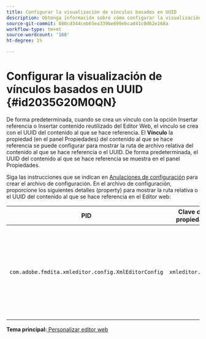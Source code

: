 ```yaml
---
title: Configurar la visualización de vínculos basados en UUID
description: Obtenga información sobre cómo configurar la visualización de vínculos basados en UUID
source-git-commit: 880cd344ceb65ea339be699ebcad41c0d62e168a
workflow-type: tm+mt
source-wordcount: '160'
ht-degree: 1%

---
```


# Configurar la visualización de vínculos basados en UUID {#id2035G20M0QN}

De forma predeterminada, cuando se crea un vínculo con la opción Insertar referencia o Insertar contenido reutilizado del Editor Web, el vínculo se crea con el UUID del contenido al que se hace referencia. El **Vínculo** la propiedad \(en el panel Propiedades\) del contenido al que se hace referencia se puede configurar para mostrar la ruta de archivo relativa del contenido al que se hace referencia o el UUID. De forma predeterminada, el UUID del contenido al que se hace referencia se muestra en el panel Propiedades.

Siga las instrucciones que se indican en [Anulaciones de configuración](download-install-additional-config-override.md#) para crear el archivo de configuración. En el archivo de configuración, proporcione los siguientes detalles \(property\) para mostrar la ruta relativa o el UUID del contenido al que se hace referencia en el Editor web:

| PID | Clave de propiedad | Valor de propiedad |
|---|------------|--------------|
| `com.adobe.fmdita.xmleditor.config.XmlEditorConfig` | `xmleditor.uuid` | Boolean \(true/false\). Si desea mostrar la ruta relativa del contenido vinculado, establezca esta propiedad en false. <br> **Valor predeterminado**: true |

**Tema principal:**[ Personalizar editor web](conf-web-editor.md)

